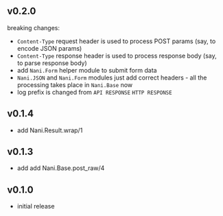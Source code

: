 ## v0.2.0

breaking changes:

- `Content-Type` request header is used to process POST params
  (say, to encode JSON params)
- `Content-Type` response header is used to process response body
  (say, to parse response body)
- add `Nani.Form` helper module to submit form data
- `Nani.JSON` and `Nani.Form` modules just add correct headers -
  all the processing takes place in `Nani.Base` now
- log prefix is changed from `API RESPONSE` `HTTP RESPONSE`

## v0.1.4

- add Nani.Result.wrap/1

## v0.1.3

- add add Nani.Base.post_raw/4

## v0.1.0

- initial release
